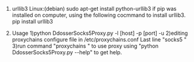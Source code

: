 1. urllib3
Linux:(debian)
	sudo apt-get install python-urllib3
if pip was installed on computer, using the following cocmmand to install urllib3.
	pip install urllib3

2. Usage
1)python DdosserSocks5Proxy.py -l [host] -p [port] -u <url>
2)editing proxychains configure file in /etc/proxychains.conf
	Last line "socks5 <host> <port>"
3)run command "proxychains <prog>" to use proxy
using "python DdosserSocks5Proxy.py --help" to get help.
